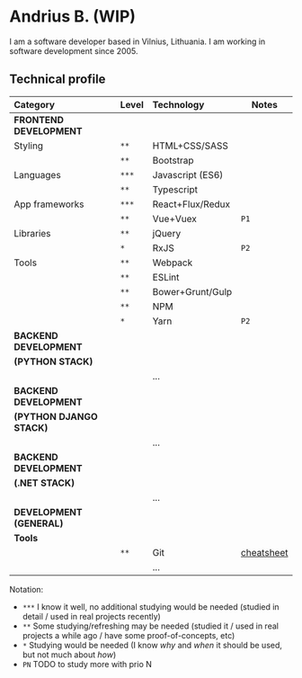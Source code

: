 # Andrius B. (WIP)

I am a software developer based in Vilnius, Lithuania. I am working in software development since 2005.

## Technical profile

| Category                  | Level | Technology       | Notes                                 |
| :------------------------ | :---- | :--------------- | ------------------------------------- |
| **FRONTEND DEVELOPMENT**  |       |                  |                                       |
| Styling                   | `**`  | HTML+CSS/SASS    |                                       |
|                           | `**`  | Bootstrap        |                                       |
| Languages                 | `***` | Javascript (ES6) |                                       |
|                           | `**`  | Typescript       |                                       |
| App frameworks            | `***` | React+Flux/Redux |                                       |
|                           | `**`  | Vue+Vuex         | `P1`                                  |
| Libraries                 | `**`  | jQuery           |                                       |
|                           | `*`   | RxJS             | `P2`                                  |
| Tools                     | `**`  | Webpack          |                                       |
|                           | `**`  | ESLint           |                                       |
|                           | `**`  | Bower+Grunt/Gulp |                                       |
|                           | `**`  | NPM              |                                       |
|                           | `*`   | Yarn             | `P2`                                  |
| **BACKEND DEVELOPMENT**   |       |                  |                                       |
| **(PYTHON STACK)**        |       |                  |                                       |
|                           |       | ...              |                                       |
| **BACKEND DEVELOPMENT**   |       |                  |                                       |
| **(PYTHON DJANGO STACK)** |       |                  |                                       |
|                           |       | ...              |                                       |
| **BACKEND DEVELOPMENT**   |       |                  |                                       |
| **(.NET STACK)**          |       |                  |                                       |
|                           |       | ...              |                                       |
| **DEVELOPMENT (GENERAL)** |       |                  |                                       |
| **Tools**                 |       |                  |                                       |
|                           | `**`  | Git              | [cheatsheet](notes/git/cheatsheet.md) |
|                           |       | ...              |                                       |

Notation:

- `***` I know it well, no additional studying would be needed (studied in detail / used in real projects recently)
- `**` Some studying/refreshing may be needed (studied it / used in real projects a while ago / have some proof-of-concepts, etc)
- `*` Studying would be needed (I know _why_ and _when_ it should be used, but not much about _how_)
- `PN` TODO to study more with prio N
